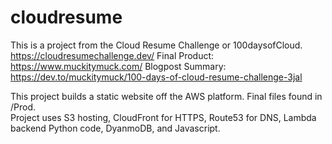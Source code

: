 # cloudresume

This is a project from the Cloud Resume Challenge or 100daysofCloud.
https://cloudresumechallenge.dev/
Final Product: https://www.muckitymuck.com/
Blogpost Summary: https://dev.to/muckitymuck/100-days-of-cloud-resume-challenge-3jal

This project builds a static website off the AWS platform.  Final files found in /Prod.  
Project uses S3 hosting, CloudFront for HTTPS, Route53 for DNS, Lambda backend Python code, DyanmoDB, and Javascript.
